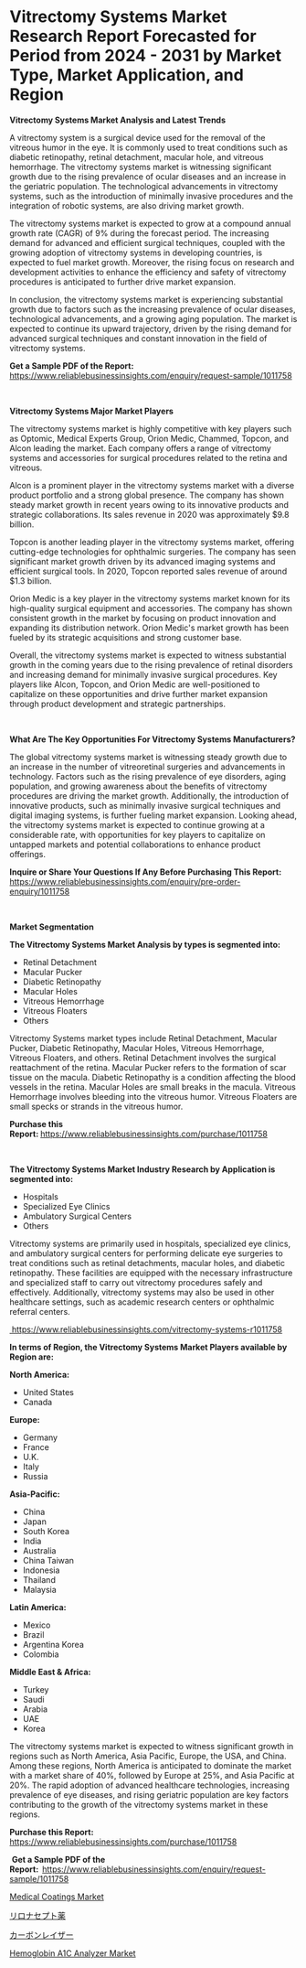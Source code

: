 <p><h1>Vitrectomy Systems Market Research Report Forecasted for Period from 2024 -  2031 by Market Type, Market Application, and Region</h1></p><p><strong>Vitrectomy Systems Market Analysis and Latest Trends</strong></p>
<p><p>A vitrectomy system is a surgical device used for the removal of the vitreous humor in the eye. It is commonly used to treat conditions such as diabetic retinopathy, retinal detachment, macular hole, and vitreous hemorrhage. The vitrectomy systems market is witnessing significant growth due to the rising prevalence of ocular diseases and an increase in the geriatric population. The technological advancements in vitrectomy systems, such as the introduction of minimally invasive procedures and the integration of robotic systems, are also driving market growth.</p><p>The vitrectomy systems market is expected to grow at a compound annual growth rate (CAGR) of 9% during the forecast period. The increasing demand for advanced and efficient surgical techniques, coupled with the growing adoption of vitrectomy systems in developing countries, is expected to fuel market growth. Moreover, the rising focus on research and development activities to enhance the efficiency and safety of vitrectomy procedures is anticipated to further drive market expansion.</p><p>In conclusion, the vitrectomy systems market is experiencing substantial growth due to factors such as the increasing prevalence of ocular diseases, technological advancements, and a growing aging population. The market is expected to continue its upward trajectory, driven by the rising demand for advanced surgical techniques and constant innovation in the field of vitrectomy systems.</p></p>
<p><strong>Get a Sample PDF of the Report:&nbsp;</strong> <a href="https://www.reliablebusinessinsights.com/enquiry/request-sample/1011758">https://www.reliablebusinessinsights.com/enquiry/request-sample/1011758</a></p>
<p>&nbsp;</p>
<p><strong>Vitrectomy Systems Major Market Players</strong></p>
<p><p>The vitrectomy systems market is highly competitive with key players such as Optomic, Medical Experts Group, Orion Medic, Chammed, Topcon, and Alcon leading the market. Each company offers a range of vitrectomy systems and accessories for surgical procedures related to the retina and vitreous.</p><p>Alcon is a prominent player in the vitrectomy systems market with a diverse product portfolio and a strong global presence. The company has shown steady market growth in recent years owing to its innovative products and strategic collaborations. Its sales revenue in 2020 was approximately $9.8 billion.</p><p>Topcon is another leading player in the vitrectomy systems market, offering cutting-edge technologies for ophthalmic surgeries. The company has seen significant market growth driven by its advanced imaging systems and efficient surgical tools. In 2020, Topcon reported sales revenue of around $1.3 billion.</p><p>Orion Medic is a key player in the vitrectomy systems market known for its high-quality surgical equipment and accessories. The company has shown consistent growth in the market by focusing on product innovation and expanding its distribution network. Orion Medic's market growth has been fueled by its strategic acquisitions and strong customer base.</p><p>Overall, the vitrectomy systems market is expected to witness substantial growth in the coming years due to the rising prevalence of retinal disorders and increasing demand for minimally invasive surgical procedures. Key players like Alcon, Topcon, and Orion Medic are well-positioned to capitalize on these opportunities and drive further market expansion through product development and strategic partnerships.</p></p>
<p>&nbsp;</p>
<p><strong>What Are The Key Opportunities For Vitrectomy Systems Manufacturers?</strong></p>
<p><p>The global vitrectomy systems market is witnessing steady growth due to an increase in the number of vitreoretinal surgeries and advancements in technology. Factors such as the rising prevalence of eye disorders, aging population, and growing awareness about the benefits of vitrectomy procedures are driving the market growth. Additionally, the introduction of innovative products, such as minimally invasive surgical techniques and digital imaging systems, is further fueling market expansion. Looking ahead, the vitrectomy systems market is expected to continue growing at a considerable rate, with opportunities for key players to capitalize on untapped markets and potential collaborations to enhance product offerings.</p></p>
<p><strong>Inquire or Share Your Questions If Any Before Purchasing This Report:</strong> <a href="https://www.reliablebusinessinsights.com/enquiry/pre-order-enquiry/1011758">https://www.reliablebusinessinsights.com/enquiry/pre-order-enquiry/1011758</a></p>
<p>&nbsp;</p>
<p><strong>Market Segmentation</strong></p>
<p><strong>The Vitrectomy Systems Market Analysis by types is segmented into:</strong></p>
<p><ul><li>Retinal Detachment</li><li>Macular Pucker</li><li>Diabetic Retinopathy</li><li>Macular Holes</li><li>Vitreous Hemorrhage</li><li>Vitreous Floaters</li><li>Others</li></ul></p>
<p><p>Vitrectomy Systems market types include Retinal Detachment, Macular Pucker, Diabetic Retinopathy, Macular Holes, Vitreous Hemorrhage, Vitreous Floaters, and others. Retinal Detachment involves the surgical reattachment of the retina. Macular Pucker refers to the formation of scar tissue on the macula. Diabetic Retinopathy is a condition affecting the blood vessels in the retina. Macular Holes are small breaks in the macula. Vitreous Hemorrhage involves bleeding into the vitreous humor. Vitreous Floaters are small specks or strands in the vitreous humor.</p></p>
<p><strong>Purchase this Report:&nbsp;</strong><a href="https://www.reliablebusinessinsights.com/purchase/1011758">https://www.reliablebusinessinsights.com/purchase/1011758</a></p>
<p>&nbsp;</p>
<p><strong>The Vitrectomy Systems Market Industry Research by Application is segmented into:</strong></p>
<p><ul><li>Hospitals</li><li>Specialized Eye Clinics</li><li>Ambulatory Surgical Centers</li><li>Others</li></ul></p>
<p><p>Vitrectomy systems are primarily used in hospitals, specialized eye clinics, and ambulatory surgical centers for performing delicate eye surgeries to treat conditions such as retinal detachments, macular holes, and diabetic retinopathy. These facilities are equipped with the necessary infrastructure and specialized staff to carry out vitrectomy procedures safely and effectively. Additionally, vitrectomy systems may also be used in other healthcare settings, such as academic research centers or ophthalmic referral centers.</p></p>
<p><a href="https://www.reliablebusinessinsights.com/vitrectomy-systems-r1011758">&nbsp;https://www.reliablebusinessinsights.com/vitrectomy-systems-r1011758</a></p>
<p><strong>In terms of Region, the Vitrectomy Systems Market Players available by Region are:</strong></p>
<p>
    <p> <strong> North America: </strong>
        <ul>
            <li>United States</li>
            <li>Canada</li>
        </ul>
        </p> 
    <p> <strong> Europe: </strong>
        <ul>
            <li>Germany</li>
            <li>France</li>
            <li>U.K.</li>
            <li>Italy</li>
            <li>Russia</li>
        </ul>
        </p> 
    <p> <strong> Asia-Pacific: </strong>
        <ul>
            <li>China</li>
            <li>Japan</li>
            <li>South Korea</li>
            <li>India</li>
            <li>Australia</li>
            <li>China Taiwan</li>
            <li>Indonesia</li>
            <li>Thailand</li>
            <li>Malaysia</li>
        </ul>
        </p> 
    <p> <strong> Latin America: </strong>
        <ul>
            <li>Mexico</li>
            <li>Brazil</li>
            <li>Argentina Korea</li>
            <li>Colombia</li>
        </ul>
        </p> 
    <p> <strong> Middle East & Africa: </strong>
        <ul>
            <li>Turkey</li>
            <li>Saudi</li>
            <li>Arabia</li>
            <li>UAE</li>
            <li>Korea</li>
        </ul>
    </p>
    </p>
<p><p>The vitrectomy systems market is expected to witness significant growth in regions such as North America, Asia Pacific, Europe, the USA, and China. Among these regions, North America is anticipated to dominate the market with a market share of 40%, followed by Europe at 25%, and Asia Pacific at 20%. The rapid adoption of advanced healthcare technologies, increasing prevalence of eye diseases, and rising geriatric population are key factors contributing to the growth of the vitrectomy systems market in these regions.</p></p>
<p><strong>Purchase this Report: </strong><a href="https://www.reliablebusinessinsights.com/purchase/1011758">https://www.reliablebusinessinsights.com/purchase/1011758</a></p>
<p>&nbsp;<strong>Get a Sample PDF of the Report:&nbsp;&nbsp;</strong><a href="https://www.reliablebusinessinsights.com/enquiry/request-sample/1011758">https://www.reliablebusinessinsights.com/enquiry/request-sample/1011758</a></p>
<p><strong></strong></p>
<p><p><a href="https://github.com/aafbctfl75/Market-Research-Report-List-1/blob/main/medical-coatings-market.md">Medical Coatings Market</a></p><p><a href="https://github.com/leigh4852023/Market-Research-Report-List-2/blob/main/5301948174442.md">リロナセプト薬</a></p><p><a href="https://github.com/alyle7648/Market-Research-Report-List-2/blob/main/6211260174441.md">カーボンレイザー</a></p><p><a href="https://github.com/iprahimabdulrahmman/Market-Research-Report-List-1/blob/main/hemoglobin-a1c-analyzer-market.md">Hemoglobin A1C Analyzer Market</a></p></p>